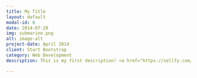 ```yaml
---
title: My Title
layout: default
modal-id: 6
date: 2014-07-20
img: submarine.png
alt: image-alt
project-date: April 2014
client: Start Bootstrap
category: Web Development
description: This is my first description! <a href="https://sellfy.com/p/8Q9P/jV3VZ/">Flat Icons</a>. !On their website, you can download their free set with 16 icons, or you can purchase the entire set with 146 icons for only $12

---
```

